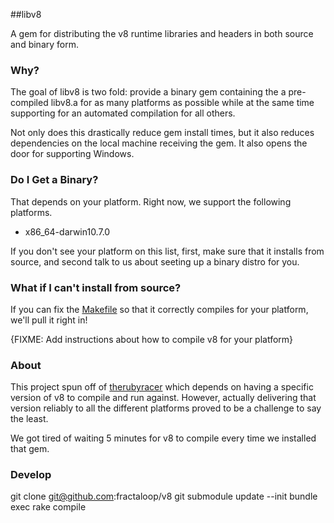 
##libv8

A gem for distributing the v8 runtime libraries and headers in both source and binary form.

### Why?

The goal of libv8 is two fold: provide a binary gem containing the a pre-compiled libv8.a for as many
platforms as possible while at the same time supporting for an automated compilation for all others.

Not only does this drastically reduce gem install times, but it also reduces dependencies on the local
machine receiving the gem. It also opens the door for supporting Windows.

### Do I Get a Binary?

That depends on your platform. Right now, we support the following platforms.

* x86_64-darwin10.7.0


If you don't see your platform on this list, first, make sure that it installs from source, and second
talk to us about seeting up a binary distro for you.


### What if I can't install from source?


If you can fix the [Makefile](https://github.com/fractaloop/libv8/blob/master/lib/libv8/Makefile) so that it correctly compiles for your platform, we'll pull it right in!

{FIXME: Add instructions about how to compile v8 for your platform}

### About

This project spun off of [therubyracer](http://github.com/cowboyd/therubyracer) which depends on having
a specific version of v8 to compile and run against. However, actually delivering that version 
reliably to all the different platforms proved to be a challenge to say the least.

We got tired of waiting 5 minutes for v8 to compile every time we installed that gem.

### Develop

git clone git@github.com:fractaloop/v8
git submodule update --init
bundle exec rake compile
